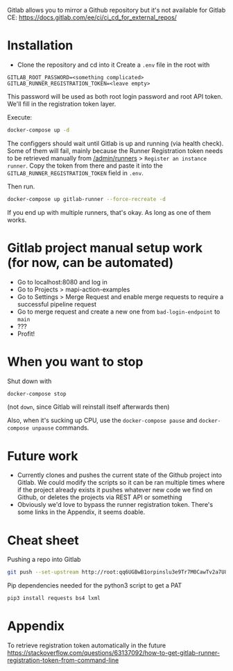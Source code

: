 

Gitlab allows you to mirror a Github repository but it's not available for Gitlab CE:
https://docs.gitlab.com/ee/ci/ci_cd_for_external_repos/

# Installation

- Clone the repository and cd into it
Create a `.env` file in the root with

```
GITLAB_ROOT_PASSWORD=<something complicated>
GITLAB_RUNNER_REGISTRATION_TOKEN=<leave empty>
```

This password will be used as both root login password and root API token. We'll fill in the registration token layer.

Execute:
```sh
docker-compose up -d
```

The configgers should wait until Gitlab is up and running (via health check). Some of them will fail, mainly because the Runner Registration token needs to be retrieved manually from [/admin/runners](http://localhost:8080/admin/runners) > `Register an instance runner`. Copy the token from there and paste it into the `GITLAB_RUNNER_REGISTRATION_TOKEN` field in `.env`.

Then run.

```sh
docker-compose up gitlab-runner --force-recreate -d
```

If you end up with multiple runners, that's okay. As long as one of them works.

# Gitlab project manual setup work (for now, can be automated)

- Go to localhost:8080 and log in
- Go to Projects > mapi-action-examples
- Go to Settings > Merge Request and enable merge requests to require a successful pipeline request
- Go to merge request and create a new one from `bad-login-endpoint` to `main`
- ???
- Profit!

# When you want to stop
Shut down with
```sh
docker-compose stop
```
(not `down`, since Gitlab will reinstall itself afterwards then)

Also, when it's sucking up CPU, use the `docker-compose pause` and `docker-compose unpause` commands.

# Future work

- Currently clones and pushes the current state of the Github project into Gitlab. We could modify the scripts so it can be ran multiple times where if the project already exists it pushes whatever new code we find on Github, or deletes the projects via REST API or something
- Obviously we'd love to bypass the runner registration token. There's some links in the Appendix, it seems doable.

# Cheat sheet
Pushing a repo into Gitlab
```sh
git push --set-upstream http://root:qq6UGBwB1orpinslu3e9Tr7M0CawTv2a7U8BJbA6eNg=@localhost:8080/root/$(git rev-parse --show-toplevel | xargs basename).git $(git rev-parse --abbrev-ref HEAD)
```

Pip dependencies needed for the python3 script to get a PAT
```sh
pip3 install requests bs4 lxml
```

# Appendix
To retrieve registration token automatically in the future
https://stackoverflow.com/questions/63137092/how-to-get-gitlab-runner-registration-token-from-command-line

